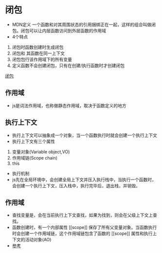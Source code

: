 # 闭包
- MDN定义
一个函数和对其周围状态的引用捆绑正在一起，这样的组合叫做闭包。闭包可以让内层函数访问到外层函数的作用域
- 4个特点
1. 闭包时函数创建时生成闭包
2. 闭包和 其函数在同一上下文
3. 闭包包行该作用域下的所有变量 
4. 定义函数不会创建闭包，只有在创建/执行函数时才创建闭包

[闭包](https://segmentfault.com/a/1190000039042550)
## 作用域
- js是词法作用域，也称做静态作用域，取决于函数定义的地方
## 执行上下文
- 执行上下文可以抽象成一个对象，当一个函数执行时就会创建一个执行上下文
-  执行上下文有三个属性 
1. 变量对象(Variable object,VO)
2. 作用域链(Scope chain)
3. this
- 执行机制
- js先在全局环境中，会创建全局上下文并压入执行栈中，当执行一个函数时，会创建一个执行上下文，压入栈中，执行完毕后，退出栈，并销毁。
## 作用域
- 查找变量是，会在当前执行上下文查找，如果为找到，则会在父级上下文上查找。
- 函数创建时，有一个内部属性 [[scope]] 保存了所有父变量对象。当函数执行时会创建一个作用域链，这个作用域链包含了函数的 [[scope]] 属性和执行上下文的活动对象(AO)
- [参考](https://juejin.cn/post/6844903800067588110)